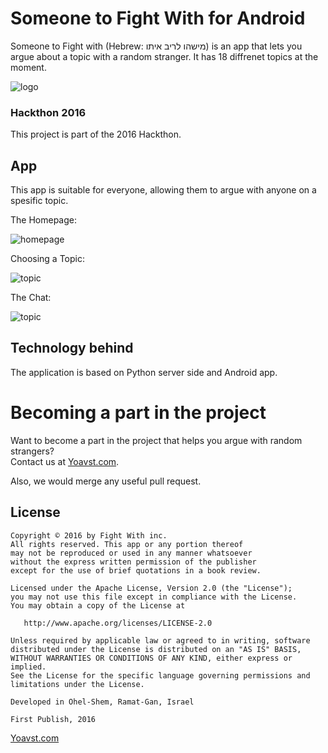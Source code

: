 # Someone to Fight With for Android

Someone to Fight with (Hebrew: מישהו לריב איתו) is an app that lets you argue about a topic with a random stranger. It has 18 diffrenet topics at the moment.

![logo](http://i.imgur.com/eoDreh3.png)

### Hackthon 2016
This project is part of the 2016 Hackthon.

## App
This app is suitable for everyone, allowing them to argue with anyone on a spesific topic.

The Homepage:

![homepage](http://imgur.com/bOw1xiL.png)


Choosing a Topic:

![topic](http://imgur.com/fgK397W.png)


The Chat:

![topic](http://imgur.com/zeVmfVn.png)

## Technology behind
The application is based on Python server side and Android app.

# Becoming a part in the project
Want to become a part in the project that helps you argue with random strangers?  
Contact us at [Yoavst.com](http://yoavst.com).

Also, we would merge any useful pull request.

## License
    
    Copyright © 2016 by Fight With inc.
    All rights reserved. This app or any portion thereof
    may not be reproduced or used in any manner whatsoever
    without the express written permission of the publisher
    except for the use of brief quotations in a book review.
    
    Licensed under the Apache License, Version 2.0 (the "License");
    you may not use this file except in compliance with the License.
    You may obtain a copy of the License at

       http://www.apache.org/licenses/LICENSE-2.0

    Unless required by applicable law or agreed to in writing, software
    distributed under the License is distributed on an "AS IS" BASIS,
    WITHOUT WARRANTIES OR CONDITIONS OF ANY KIND, either express or implied.
    See the License for the specific language governing permissions and
    limitations under the License.
    
    Developed in Ohel-Shem, Ramat-Gan, Israel
    
    First Publish, 2016
    
[Yoavst.com](http://yoavst.com)
